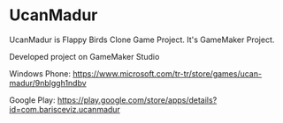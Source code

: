 # UcanMadur
UcanMadur is Flappy Birds Clone Game Project. It's GameMaker Project.

Developed project on GameMaker Studio

Windows Phone: https://www.microsoft.com/tr-tr/store/games/ucan-madur/9nblggh1ndbv

Google Play: https://play.google.com/store/apps/details?id=com.barisceviz.ucanmadur
